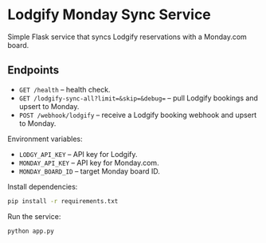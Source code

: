 # Lodgify Monday Sync Service

Simple Flask service that syncs Lodgify reservations with a Monday.com board.

## Endpoints

- `GET /health` – health check.
- `GET /lodgify-sync-all?limit=&skip=&debug=` – pull Lodgify bookings and upsert to Monday.
- `POST /webhook/lodgify` – receive a Lodgify booking webhook and upsert to Monday.

Environment variables:

- `LODGY_API_KEY` – API key for Lodgify.
- `MONDAY_API_KEY` – API key for Monday.com.
- `MONDAY_BOARD_ID` – target Monday board ID.

Install dependencies:

```bash
pip install -r requirements.txt
```

Run the service:

```bash
python app.py
```

